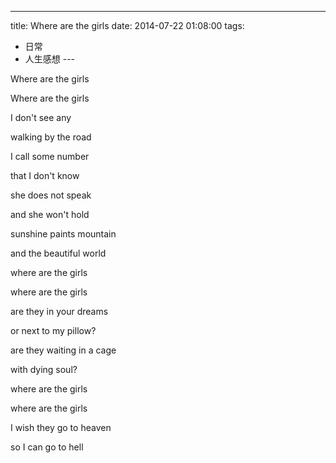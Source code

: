 
---
title: Where are the girls
date: 2014-07-22 01:08:00
tags:
  - 日常
  - 人生感想
---​

Where are the girls

<!--more-->

Where are the girls

I don't see any

walking by the road

I call some number

that I don't know

she does not speak

and she won't hold

sunshine paints mountain

and the beautiful world

where are the girls

where are the girls

are they in your dreams

or next to my pillow?

are they waiting in a cage

with dying soul?

where are the girls

where are the girls

I wish they go to heaven

so I can go to hell
